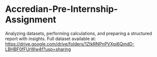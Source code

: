 # Accredian-Pre-Internship-Assignment
Analyzing datasets, performing calculations, and preparing a structured report with insights.
Full dataset available at: https://drive.google.com/drive/folders/1ZtkRNPnPVXpi6QmdD-LBHBF0fFUrWw4f?usp=sharing
